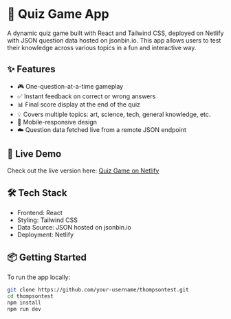 # 🎯 Quiz Game App

A dynamic quiz game built with React and Tailwind CSS, deployed on Netlify with JSON question data hosted on jsonbin.io. This app allows users to test their knowledge across various topics in a fun and interactive way.

## ✨ Features

- 🎮 One-question-at-a-time gameplay
- ✅ Instant feedback on correct or wrong answers
- 📊 Final score display at the end of the quiz
- 💡 Covers multiple topics: art, science, tech, general knowledge, etc.
- 📱 Mobile-responsive design
- ☁️ Question data fetched live from a remote JSON endpoint

## 🚀 Live Demo

Check out the live version here: [Quiz Game on Netlify]((https://web3bridgetest.netlify.app/))

## 🛠️ Tech Stack

- Frontend: React
- Styling: Tailwind CSS
- Data Source: JSON hosted on jsonbin.io
- Deployment: Netlify

## 📦 Getting Started

To run the app locally:

```bash
git clone https://github.com/your-username/thompsontest.git
cd thompsontest
npm install
npm run dev
